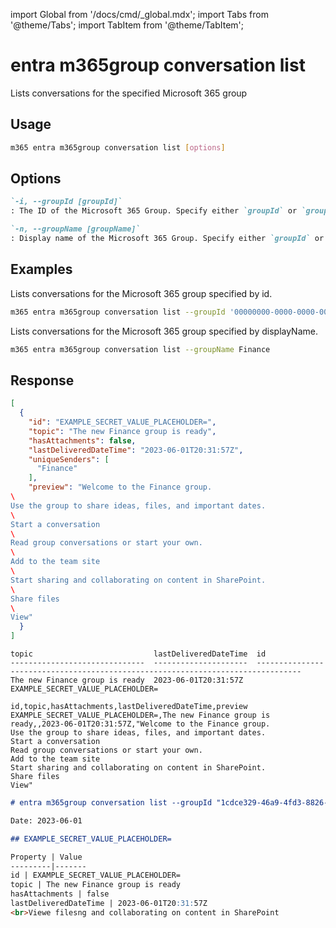 <!-- DISCLAIMER: All secrets, passwords, and sensitive values in this document are examples only and not real credentials. -->
import Global from '/docs/cmd/_global.mdx';
import Tabs from '@theme/Tabs';
import TabItem from '@theme/TabItem';

# entra m365group conversation list

Lists conversations for the specified Microsoft 365 group

## Usage

```sh
m365 entra m365group conversation list [options]
```

## Options

```md definition-list
`-i, --groupId [groupId]`
: The ID of the Microsoft 365 Group. Specify either `groupId` or `groupName`, but not both.

`-n, --groupName [groupName]`
: Display name of the Microsoft 365 Group. Specify either `groupId` or `groupName`, but not both.
```

<Global />

## Examples

Lists conversations for the Microsoft 365 group specified by id.

```sh
m365 entra m365group conversation list --groupId '00000000-0000-0000-0000-000000000000'
```

Lists conversations for the Microsoft 365 group specified by displayName.

```sh
m365 entra m365group conversation list --groupName Finance
```

## Response

<Tabs>
  <TabItem value="JSON">

  ```json
  [
    {
      "id": "EXAMPLE_SECRET_VALUE_PLACEHOLDER=",
      "topic": "The new Finance group is ready",
      "hasAttachments": false,
      "lastDeliveredDateTime": "2023-06-01T20:31:57Z",
      "uniqueSenders": [
        "Finance"
      ],
      "preview": "Welcome to the Finance group.\
Use the group to share ideas, files, and important dates.\
Start a conversation\
Read group conversations or start your own.\
Add to the team site\
Start sharing and collaborating on content in SharePoint.\
Share files\
View"
    }
  ]
  ```

  </TabItem>
  <TabItem value="Text">

  ```text
  topic                           lastDeliveredDateTime  id
  ------------------------------  ---------------------  --------------------------------------------------------------------------------
  The new Finance group is ready  2023-06-01T20:31:57Z   EXAMPLE_SECRET_VALUE_PLACEHOLDER=
  ```

  </TabItem>
  <TabItem value="CSV">

  ```csv
  id,topic,hasAttachments,lastDeliveredDateTime,preview
  EXAMPLE_SECRET_VALUE_PLACEHOLDER=,The new Finance group is ready,,2023-06-01T20:31:57Z,"Welcome to the Finance group.
  Use the group to share ideas, files, and important dates.
  Start a conversation
  Read group conversations or start your own.
  Add to the team site
  Start sharing and collaborating on content in SharePoint.
  Share files
  View"
  ```

  </TabItem>
  <TabItem value="Markdown">

  ```md
  # entra m365group conversation list --groupId "1cdce329-46a9-4fd3-8826-fe6587d25a8c"

  Date: 2023-06-01

  ## EXAMPLE_SECRET_VALUE_PLACEHOLDER=

  Property | Value
  ---------|-------
  id | EXAMPLE_SECRET_VALUE_PLACEHOLDER=
  topic | The new Finance group is ready
  hasAttachments | false
  lastDeliveredDateTime | 2023-06-01T20:31:57Z
  <br>Viewe filesng and collaborating on content in SharePoint
  ```

  </TabItem>
</Tabs>
